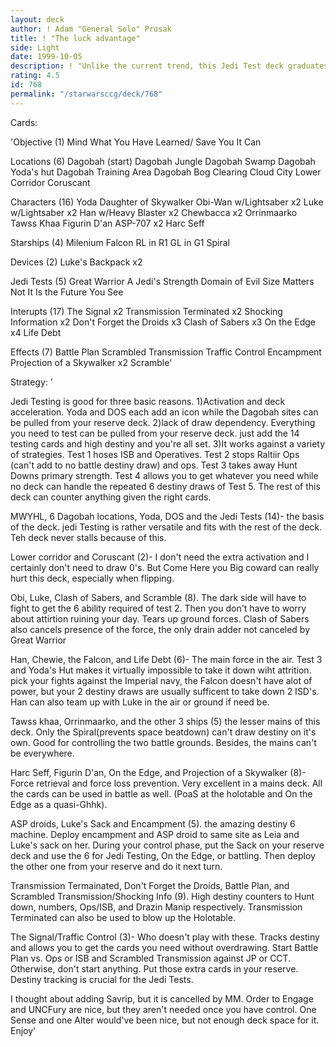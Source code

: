 ```yaml
---
layout: deck
author: ! Adam "General Solo" Prosak
title: ! "The luck advantage"
side: Light
date: 1999-10-05
description: ! "Unlike the current trend, this Jedi Test deck graduates all the way to test 5 intead of just dropping out after test 2.  The Jedi Tests help the overall theme of high destiny and preventing the opponent from killing your characters with attrition."
rating: 4.5
id: 768
permalink: "/starwarsccg/deck/768"
---
```

Cards: 

'Objective (1)
Mind What You Have Learned/ Save You It Can

Locations (6)
Dagobah (start)
Dagobah Jungle
Dagobah Swamp
Dagobah Yoda's hut
Dagobah Training Area
Dagobah Bog Clearing
Cloud City Lower Corridor
Coruscant

Characters (16)
Yoda
Daughter of Skywalker
Obi-Wan w/Lightsaber x2
Luke w/Lightsaber x2
Han w/Heavy Blaster x2
Chewbacca x2
Orrinmaarko
Tawss Khaa
Figurin D'an
ASP-707 x2
Harc Seff

Starships (4)
Milenium Falcon
RL in R1
GL in G1
Spiral

Devices (2)
Luke's Backpack x2

Jedi Tests (5)
Great Warrior
A Jedi's Strength
Domain of Evil
Size Matters Not
It Is the Future You See

Interupts (17)
The Signal x2
Transmission Terminated x2
Shocking Information x2
Don't Forget the Droids x3
Clash of Sabers x3
On the Edge x4
Life Debt

Effects (7)
Battle Plan
Scrambled Transmission
Traffic Control
Encampment
Projection of a Skywalker x2
Scramble'

Strategy: '

Jedi Testing is good for three basic reasons. 1)Activation and deck acceleration.  Yoda and DOS each add an icon while the Dagobah sites can be pulled from your reserve deck.  2)lack of draw dependency.	Everything you need to test can be pulled from your reserve deck.  just add the 14 testing cards and high destiny and you're all set.	3)It works against a variety of strategies.  Test 1 hoses ISB and Operatives.  Test 2 stops Raltiir Ops (can't add to no battle destiny draw) and ops.  Test 3 takes away Hunt Downs primary strength.  Test 4 allows you to get whatever you need while no deck can handle the repeated 6 destiny draws of Test 5.  The rest of this deck can counter anything given the right cards.

MWYHL, 6 Dagobah locations, Yoda, DOS and the Jedi Tests (14)- the basis of the deck.  jedi Testing is rather versatile and fits with the rest of the deck.  Teh deck never stalls because of this.

Lower corridor and Coruscant (2)- I don't need the extra activation and I certainly don't need to draw 0's.	But Come Here you Big coward can really hurt this deck, especially when flipping.

Obi, Luke, Clash of Sabers, and Scramble (8).  The dark side will have to fight to get the 6 ability required of test 2.  Then you don't have to worry about attirtion ruining your day.  Tears up ground forces.  Clash of Sabers also cancels presence of the force, the only drain adder not canceled by Great Warrior

Han, Chewie, the Falcon, and Life Debt (6)- The main force in the air.	Test 3 and Yoda's Hut makes it virtually impossible to take it down wiht attrition.  pick your fights against the Imperial navy, the Falcon doesn't have alot of power, but your 2 destiny draws are usually sufficent to take down 2 ISD's.  Han can also team up with Luke in the air or ground if need be.

Tawss khaa, Orrinmaarko, and the other 3 ships (5) the lesser mains of this deck.  Only the Spiral(prevents space beatdown) can't draw destiny on it's own.  Good for controlling the two battle grounds.  Besides, the mains can't be everywhere.

Harc Seff, Figurin D'an, On the Edge, and Projection of a Skywalker (8)- Force retrieval and force loss prevention.  Very excellent in a mains deck.  All the cards can be used in battle as well.  (PoaS at the holotable and On the Edge as a quasi-Ghhk).

ASP droids, Luke's Sack and Encampment (5).  the amazing destiny 6 machine.  Deploy encampment and ASP droid to same site as Leia and Luke's sack on her.  During your control phase, put the Sack on your reserve deck and use the 6 for Jedi Testing, On the Edge, or battling.  Then deploy the other one from your reserve and do it next turn.

Transmission Termainated, Don't Forget the Droids, Battle Plan, and Scrambled Transmission/Shocking Info (9).	High destiny counters to Hunt down, numbers, Ops/ISB, and Drazin Manip respectively.  Transmission Terminated can also be used to blow up the Holotable.

The Signal/Traffic Control (3)- Who doesn't play with these.  Tracks destiny and allows you to get the cards you need without overdrawing.  Start Battle Plan vs. Ops or ISB and Scrambled Transmission against JP or CCT.  Otherwise, don't start anything.	Put those extra cards in your reserve.	Destiny tracking is crucial for the Jedi Tests.

I thought about adding Savrip, but it is cancelled by MM.  Order to Engage and UNCFury are nice, but they aren't needed once you have control.  One Sense and one Alter would've been nice, but not enough deck space for it.  Enjoy'
